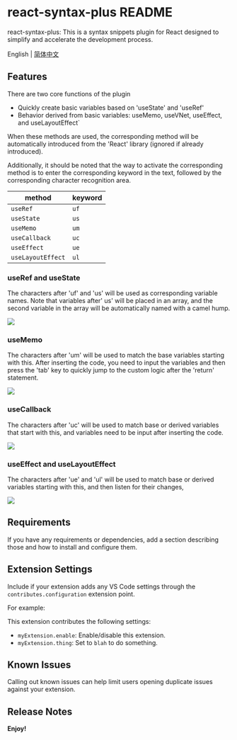 # react-syntax-plus README

react-syntax-plus: This is a syntax snippets plugin for React designed to simplify and accelerate the development process.

English | [简体中文]()

## Features

There are two core functions of the plugin

- Quickly create basic variables based on 'useState' and 'useRef'
- Behavior derived from basic variables: useMemo, useVNet, useEffect, and useLayoutEffect`

When these methods are used, the corresponding method will be automatically introduced from the 'React' library (ignored if already introduced).

Additionally, it should be noted that the way to activate the corresponding method is to enter the corresponding keyword in the text, followed by the corresponding character recognition area.

| method            | keyword |
| ----------------- | ------- |
| `useRef`          | `uf`    |
| `useState`        | `us`    |
| `useMemo`         | `um`    |
| `useCallback`     | `uc`    |
| `useEffect`       | `ue`    |
| `useLayoutEffect` | `ul`    |

### useRef and useState

The characters after 'uf' and 'us' will be used as corresponding variable names. Note that variables after' us' will be placed in an array, and the second variable in the array will be automatically named with a camel hump.

![]("./images/useState.gif")

### useMemo

The characters after 'um' will be used to match the base variables starting with this. After inserting the code, you need to input the variables and then press the 'tab' key to quickly jump to the custom logic after the 'return' statement.

![]("./images/useMemo.gif")

### useCallback

The characters after 'uc' will be used to match base or derived variables that start with this, and variables need to be input after inserting the code.

![]("./images/useCallback.gif")

### useEffect and useLayoutEffect

The characters after 'ue' and 'ul' will be used to match base or derived variables starting with this, and then listen for their changes,

![]("./images/useEffect.gif")

## Requirements

If you have any requirements or dependencies, add a section describing those and how to install and configure them.

## Extension Settings

Include if your extension adds any VS Code settings through the `contributes.configuration` extension point.

For example:

This extension contributes the following settings:

* `myExtension.enable`: Enable/disable this extension.
* `myExtension.thing`: Set to `blah` to do something.

## Known Issues

Calling out known issues can help limit users opening duplicate issues against your extension.

## Release Notes

**Enjoy!**
